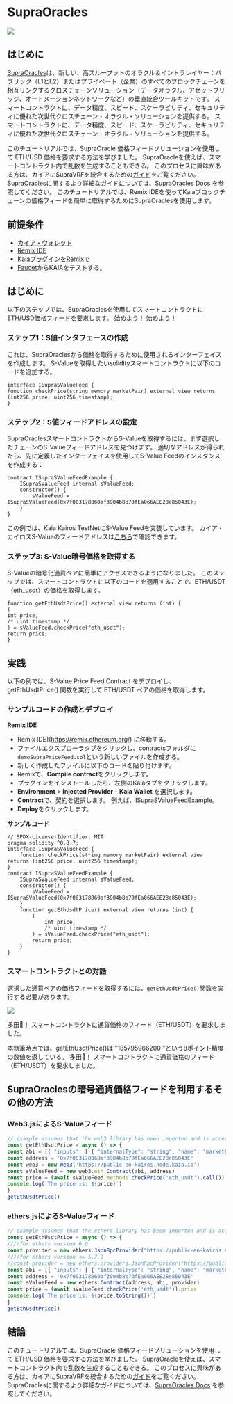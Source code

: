 # SupraOracles

![](/img/banners/kaia-supra.png)

## はじめに

[SupraOracles](https://supraoracles.com/)は、新しい、高スループットのオラクル＆イントラレイヤー：パブリック（L1とL2）またはプライベート（企業）のすべてのブロックチェーンを相互リンクするクロスチェーンソリューション（データオラクル、アセットブリッジ、オートメーションネットワークなど）の垂直統合ツールキットです。 スマートコントラクトに、データ精度、スピード、スケーラビリティ、セキュリティに優れた次世代クロスチェーン・オラクル・ソリューションを提供する。 スマートコントラクトに、データ精度、スピード、スケーラビリティ、セキュリティに優れた次世代クロスチェーン・オラクル・ソリューションを提供する。

このチュートリアルでは、SupraOracle 価格フィードソリューションを使用して ETH/USD 価格を要求する方法を学びました。 SupraOracleを使えば、スマートコントラクト内で乱数を生成することもできる。 このプロセスに興味がある方は、カイアにSupraVRFを統合するための[ガイド](https://metaverse-knowledge-kit.klaytn.foundation/docs/decentralized-oracle/oracle-providers/supraOracles-tutorial)をご覧ください。 SupraOraclesに関するより詳細なガイドについては、[SupraOracles Docs](https://supraoracles.com/docs/development-guides) を参照してください。 このチュートリアルでは、Remix IDEを使ってKaiaブロックチェーンの価格フィードを簡単に取得するためにSupraOraclesを使用します。

## 前提条件

- [カイア・ウォレット](https://chromewebstore.google.com/detail/kaia-wallet/jblndlipeogpafnldhgmapagcccfchpi)
- [Remix IDE](https://remix.ethereum.org/)
- [KaiaプラグインをRemixで](https://klaytn.foundation/using-klaytn-plugin-on-remix/)
- [Faucet](https://faucet.kaia.io)からKAIAをテストする。

## はじめに

以下のステップでは、SupraOraclesを使用してスマートコントラクトにETH/USD価格フィードを要求します。 始めよう！ 始めよう！

### ステップ1：S値インタフェースの作成

これは、SupraOraclesから価格を取得するために使用されるインターフェイスを作成します。  S-Valueを取得したいsolidityスマートコントラクトに以下のコードを追加する。

```solidity
interface ISupraSValueFeed {
function checkPrice(string memory marketPair) external view returns (int256 price, uint256 timestamp);
}
```

### ステップ2：S値フィードアドレスの設定

SupraOraclesスマートコントラクトからS-Valueを取得するには、まず選択したチェーンのS-Valueフィードアドレスを見つけます。  適切なアドレスが得られたら、先に定義したインターフェイスを使用してS-Value Feedのインスタンスを作成する：

```solidity
contract ISupraSValueFeedExample {
    ISupraSValueFeed internal sValueFeed;
    constructor() {
        sValueFeed = ISupraSValueFeed(0x7f003178060af3904b8b70fEa066AEE28e85043E);
    }
}
```

この例では、Kaia Kairos TestNetにS-Value Feedを実装しています。 カイア・カイロスS-Valueのフィードアドレスは[こちら](https://supraoracles.com/docs/get-started/networks/)で確認できます。

### ステップ3: S-Value暗号価格を取得する

S-Valueの暗号化通貨ペアに簡単にアクセスできるようになりました。  このステップでは、スマートコントラクトに以下のコードを適用することで、ETH/USDT（eth_usdt）の価格を取得します。

```solidity
function getEthUsdtPrice() external view returns (int) {
(
int price,
/* uint timestamp */
) = sValueFeed.checkPrice("eth_usdt");
return price;
}
```

## 実践

以下の例では、S-Value Price Feed Contract をデプロイし、getEthUsdtPrice() 関数を実行して ETH/USDT ペアの価格を取得します。

### サンプルコードの作成とデプロイ

**Remix IDE**

- Remix IDE](https://remix.ethereum.org/) に移動する。
- ファイルエクスプローラタブをクリックし、contractsフォルダに`demoSupraPriceFeed.sol`という新しいファイルを作成する。
- 新しく作成したファイルに以下のコードを貼り付けます。
- Remixで、**Compile contract**をクリックします。
- プラグインをインストールしたら、左側のKaiaタブをクリックします。
- **Environment** > **Injected Provider** - **Kaia Wallet** を選択します。
- **Contract**で、契約を選択します。 例えば、ISupraSValueFeedExample。
- **Deploy**をクリックします。

**サンプルコード**

```solidity
// SPDX-License-Identifier: MIT
pragma solidity ^0.8.7;
interface ISupraSValueFeed {
    function checkPrice(string memory marketPair) external view returns (int256 price, uint256 timestamp);
}
contract ISupraSValueFeedExample {
    ISupraSValueFeed internal sValueFeed;
    constructor() {
        sValueFeed = ISupraSValueFeed(0x7f003178060af3904b8b70fEa066AEE28e85043E);
    }
    function getEthUsdtPrice() external view returns (int) {
        (
            int price,
            /* uint timestamp */
        ) = sValueFeed.checkPrice("eth_usdt");
        return price;
    }
}
```

### スマートコントラクトとの対話

選択した通貨ペアの価格フィードを取得するには、`getEthUsdtPrice()`関数を実行する必要があります。

![](/img/build/tools/sPriceFeed.png)

多田🎉！ スマートコントラクトに通貨価格のフィード（ETH/USDT）を要求しました。

本執筆時点では、getEthUsdtPrice()は "185795966200 "という8ポイント精度の数値を返している。 多田🎉！ スマートコントラクトに通貨価格のフィード（ETH/USDT）を要求しました。

## SupraOraclesの暗号通貨価格フィードを利用するその他の方法

### Web3.jsによるS-Valueフィード

```javascript
// example assumes that the web3 library has been imported and is accessible within your scope
const getEthUsdtPrice = async () => {
const abi = [{ "inputs": [ { "internalType": "string", "name": "marketPair", "type": "string" } ], "name": "checkPrice", "outputs": [ { "internalType": "int256", "name": "price", "type": "int256" }, { "internalType": "uint256", "name": "timestamp", "type": "uint256" } ], "stateMutability": "view", "type": "function" } ]
const address = '0x7f003178060af3904b8b70fEa066AEE28e85043E'
const web3 = new Web3('https://public-en-kairos.node.kaia.io')
const sValueFeed = new web3.eth.Contract(abi, address)
const price = (await sValueFeed.methods.checkPrice('eth_usdt').call()).price
console.log(`The price is: ${price}`)
}
getEthUsdtPrice()
```

### ethers.jsによるS-Valueフィード

```javascript
// example assumes that the ethers library has been imported and is accessible within your scope
const getEthUsdtPrice = async () => {
////for ethers version 6.0
const provider = new ethers.JsonRpcProvider("https://public-en-kairos.node.kaia.io")
////for ethers version <= 5.7.2
//const provider = new ethers.providers.JsonRpcProvider('https://public-en-kairos.node.kaia.io')
const abi = [{ "inputs": [ { "internalType": "string", "name": "marketPair", "type": "string" } ], "name": "checkPrice", "outputs": [ { "internalType": "int256", "name": "price", "type": "int256" }, { "internalType": "uint256", "name": "timestamp", "type": "uint256" } ], "stateMutability": "view", "type": "function" } ]
const address = '0x7f003178060af3904b8b70fEa066AEE28e85043E'
const sValueFeed = new ethers.Contract(address, abi, provider)
const price = (await sValueFeed.checkPrice('eth_usdt')).price
console.log(`The price is: ${price.toString()}`)
}
getEthUsdtPrice()
```

## 結論

このチュートリアルでは、SupraOracle 価格フィードソリューションを使用して ETH/USD 価格を要求する方法を学びました。 SupraOracleを使えば、スマートコントラクト内で乱数を生成することもできる。 このプロセスに興味がある方は、カイアにSupraVRFを統合するための[ガイド](https://metaverse-knowledge-kit.klaytn.foundation/docs/decentralized-oracle/oracle-providers/supraOracles-tutorial)をご覧ください。 SupraOraclesに関するより詳細なガイドについては、[SupraOracles Docs](https://supraoracles.com/docs/development-guides) を参照してください。